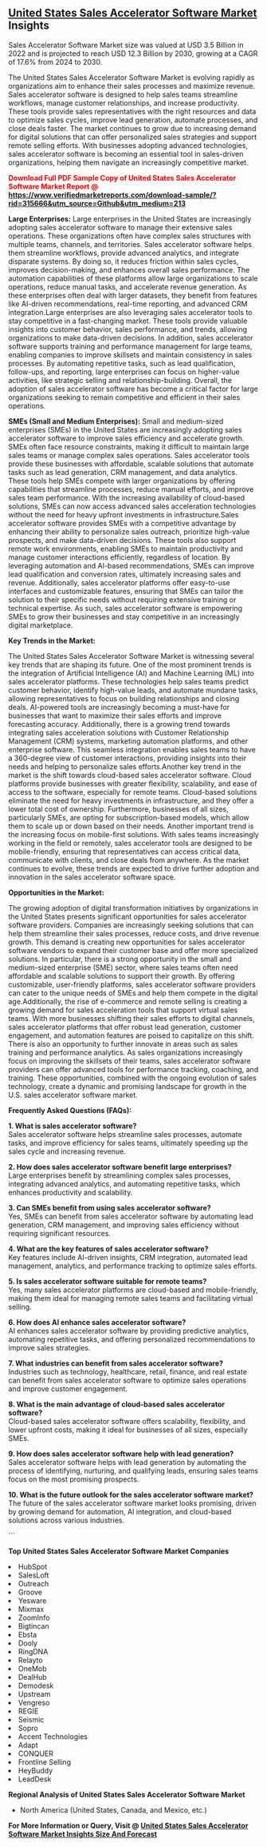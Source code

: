 <h2><a href="https://www.verifiedmarketreports.com/download-sample/?rid=315666&amp;utm_source=Github&amp;utm_medium=213" target="_blank">United States Sales Accelerator Software Market</a> Insights</h2><p>Sales Accelerator Software Market size was valued at USD 3.5 Billion in 2022 and is projected to reach USD 12.3 Billion by 2030, growing at a CAGR of 17.6% from 2024 to 2030.</p><p><p>The United States Sales Accelerator Software Market is evolving rapidly as organizations aim to enhance their sales processes and maximize revenue. Sales accelerator software is designed to help sales teams streamline workflows, manage customer relationships, and increase productivity. These tools provide sales representatives with the right resources and data to optimize sales cycles, improve lead generation, automate processes, and close deals faster. The market continues to grow due to increasing demand for digital solutions that can offer personalized sales strategies and support remote selling efforts. With businesses adopting advanced technologies, sales accelerator software is becoming an essential tool in sales-driven organizations, helping them navigate an increasingly competitive market. <b><p><span class=""><span style="color: #ff0000;"><strong>Download Full PDF Sample Copy of United States Sales Accelerator Software Market Report</strong> @ </span><a href="https://www.verifiedmarketreports.com/download-sample/?rid=315666&amp;utm_source=Github&amp;utm_medium=213" target="_blank">https://www.verifiedmarketreports.com/download-sample/?rid=315666&amp;utm_source=Github&amp;utm_medium=213</a></span></p></b></p><p><strong>Large Enterprises:</strong> Large enterprises in the United States are increasingly adopting sales accelerator software to manage their extensive sales operations. These organizations often have complex sales structures with multiple teams, channels, and territories. Sales accelerator software helps them streamline workflows, provide advanced analytics, and integrate disparate systems. By doing so, it reduces friction within sales cycles, improves decision-making, and enhances overall sales performance. The automation capabilities of these platforms allow large organizations to scale operations, reduce manual tasks, and accelerate revenue generation. As these enterprises often deal with larger datasets, they benefit from features like AI-driven recommendations, real-time reporting, and advanced CRM integration.Large enterprises are also leveraging sales accelerator tools to stay competitive in a fast-changing market. These tools provide valuable insights into customer behavior, sales performance, and trends, allowing organizations to make data-driven decisions. In addition, sales accelerator software supports training and performance management for large teams, enabling companies to improve skillsets and maintain consistency in sales processes. By automating repetitive tasks, such as lead qualification, follow-ups, and reporting, large enterprises can focus on higher-value activities, like strategic selling and relationship-building. Overall, the adoption of sales accelerator software has become a critical factor for large organizations seeking to remain competitive and efficient in their sales operations.</p><p><strong>SMEs (Small and Medium Enterprises):</strong> Small and medium-sized enterprises (SMEs) in the United States are increasingly adopting sales accelerator software to improve sales efficiency and accelerate growth. SMEs often face resource constraints, making it difficult to maintain large sales teams or manage complex sales operations. Sales accelerator tools provide these businesses with affordable, scalable solutions that automate tasks such as lead generation, CRM management, and data analytics. These tools help SMEs compete with larger organizations by offering capabilities that streamline processes, reduce manual efforts, and improve sales team performance. With the increasing availability of cloud-based solutions, SMEs can now access advanced sales acceleration technologies without the need for heavy upfront investments in infrastructure.Sales accelerator software provides SMEs with a competitive advantage by enhancing their ability to personalize sales outreach, prioritize high-value prospects, and make data-driven decisions. These tools also support remote work environments, enabling SMEs to maintain productivity and manage customer interactions efficiently, regardless of location. By leveraging automation and AI-based recommendations, SMEs can improve lead qualification and conversion rates, ultimately increasing sales and revenue. Additionally, sales accelerator platforms offer easy-to-use interfaces and customizable features, ensuring that SMEs can tailor the solution to their specific needs without requiring extensive training or technical expertise. As such, sales accelerator software is empowering SMEs to grow their businesses and stay competitive in an increasingly digital marketplace.</p><p><strong>Key Trends in the Market:</strong></p><p>The United States Sales Accelerator Software Market is witnessing several key trends that are shaping its future. One of the most prominent trends is the integration of Artificial Intelligence (AI) and Machine Learning (ML) into sales accelerator platforms. These technologies help sales teams predict customer behavior, identify high-value leads, and automate mundane tasks, allowing representatives to focus on building relationships and closing deals. AI-powered tools are increasingly becoming a must-have for businesses that want to maximize their sales efforts and improve forecasting accuracy. Additionally, there is a growing trend towards integrating sales acceleration solutions with Customer Relationship Management (CRM) systems, marketing automation platforms, and other enterprise software. This seamless integration enables sales teams to have a 360-degree view of customer interactions, providing insights into their needs and helping to personalize sales efforts.Another key trend in the market is the shift towards cloud-based sales accelerator software. Cloud platforms provide businesses with greater flexibility, scalability, and ease of access to the software, especially for remote teams. Cloud-based solutions eliminate the need for heavy investments in infrastructure, and they offer a lower total cost of ownership. Furthermore, businesses of all sizes, particularly SMEs, are opting for subscription-based models, which allow them to scale up or down based on their needs. Another important trend is the increasing focus on mobile-first solutions. With sales teams increasingly working in the field or remotely, sales accelerator tools are designed to be mobile-friendly, ensuring that representatives can access critical data, communicate with clients, and close deals from anywhere. As the market continues to evolve, these trends are expected to drive further adoption and innovation in the sales accelerator software space.</p><p><strong>Opportunities in the Market:</strong></p><p>The growing adoption of digital transformation initiatives by organizations in the United States presents significant opportunities for sales accelerator software providers. Companies are increasingly seeking solutions that can help them streamline their sales processes, reduce costs, and drive revenue growth. This demand is creating new opportunities for sales accelerator software vendors to expand their customer base and offer more specialized solutions. In particular, there is a strong opportunity in the small and medium-sized enterprise (SME) sector, where sales teams often need affordable and scalable solutions to support their growth. By offering customizable, user-friendly platforms, sales accelerator software providers can cater to the unique needs of SMEs and help them compete in the digital age.Additionally, the rise of e-commerce and remote selling is creating a growing demand for sales acceleration tools that support virtual sales teams. With more businesses shifting their sales efforts to digital channels, sales accelerator platforms that offer robust lead generation, customer engagement, and automation features are poised to capitalize on this shift. There is also an opportunity to further innovate in areas such as sales training and performance analytics. As sales organizations increasingly focus on improving the skillsets of their teams, sales accelerator software providers can offer advanced tools for performance tracking, coaching, and training. These opportunities, combined with the ongoing evolution of sales technology, create a dynamic and promising landscape for growth in the U.S. sales accelerator software market.</p><p><strong>Frequently Asked Questions (FAQs):</strong></p><p><strong>1. What is sales accelerator software?</strong><br>Sales accelerator software helps streamline sales processes, automate tasks, and improve efficiency for sales teams, ultimately speeding up the sales cycle and increasing revenue.</p><p><strong>2. How does sales accelerator software benefit large enterprises?</strong><br>Large enterprises benefit by streamlining complex sales processes, integrating advanced analytics, and automating repetitive tasks, which enhances productivity and scalability.</p><p><strong>3. Can SMEs benefit from using sales accelerator software?</strong><br>Yes, SMEs can benefit from sales accelerator software by automating lead generation, CRM management, and improving sales efficiency without requiring significant resources.</p><p><strong>4. What are the key features of sales accelerator software?</strong><br>Key features include AI-driven insights, CRM integration, automated lead management, analytics, and performance tracking to optimize sales efforts.</p><p><strong>5. Is sales accelerator software suitable for remote teams?</strong><br>Yes, many sales accelerator platforms are cloud-based and mobile-friendly, making them ideal for managing remote sales teams and facilitating virtual selling.</p><p><strong>6. How does AI enhance sales accelerator software?</strong><br>AI enhances sales accelerator software by providing predictive analytics, automating repetitive tasks, and offering personalized recommendations to improve sales strategies.</p><p><strong>7. What industries can benefit from sales accelerator software?</strong><br>Industries such as technology, healthcare, retail, finance, and real estate can benefit from sales accelerator software to optimize sales operations and improve customer engagement.</p><p><strong>8. What is the main advantage of cloud-based sales accelerator software?</strong><br>Cloud-based sales accelerator software offers scalability, flexibility, and lower upfront costs, making it ideal for businesses of all sizes, especially SMEs.</p><p><strong>9. How does sales accelerator software help with lead generation?</strong><br>Sales accelerator software helps with lead generation by automating the process of identifying, nurturing, and qualifying leads, ensuring sales teams focus on the most promising prospects.</p><p><strong>10. What is the future outlook for the sales accelerator software market?</strong><br>The future of the sales accelerator software market looks promising, driven by growing demand for automation, AI integration, and cloud-based solutions across various industries.</p>```</p><p><strong>Top United States Sales Accelerator Software Market Companies</strong></p><div data-test-id=""><p><li>HubSpot</li><li> SalesLoft</li><li> Outreach</li><li> Groove</li><li> Yesware</li><li> Mixmax</li><li> ZoomInfo</li><li> Bigtincan</li><li> Ebsta</li><li> Dooly</li><li> RingDNA</li><li> Relayto</li><li> OneMob</li><li> DealHub</li><li> Demodesk</li><li> Upstream</li><li> Vengreso</li><li> REGIE</li><li> Seismic</li><li> Sopro</li><li> Accent Technologies</li><li> Adapt</li><li> CONQUER</li><li> Frontline Selling</li><li> HeyBuddy</li><li> LeadDesk</li></p><div><strong>Regional Analysis of&nbsp;United States Sales Accelerator Software Market</strong></div><ul><li dir="ltr"><p dir="ltr">North America&nbsp;(United States, Canada, and Mexico, etc.)</p></li></ul><p><strong>For More Information or Query, Visit @&nbsp;</strong><strong><a href="https://www.verifiedmarketreports.com/product/sales-accelerator-software-market/?utm_source=Github&amp;utm_medium=213" target="_blank">United States Sales Accelerator Software Market Insights Size And Forecast</a></strong></p></div>
